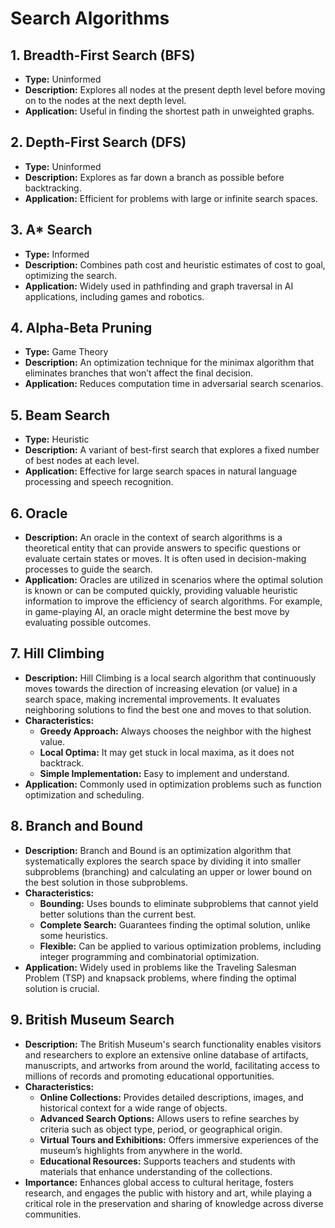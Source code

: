 
# Search Algorithms

## 1. Breadth-First Search (BFS)
- **Type:** Uninformed  
- **Description:** Explores all nodes at the present depth level before moving on to the nodes at the next depth level.  
- **Application:** Useful in finding the shortest path in unweighted graphs.  

## 2. Depth-First Search (DFS)
- **Type:** Uninformed  
- **Description:** Explores as far down a branch as possible before backtracking.  
- **Application:** Efficient for problems with large or infinite search spaces.  

## 3. A* Search
- **Type:** Informed  
- **Description:** Combines path cost and heuristic estimates of cost to goal, optimizing the search.  
- **Application:** Widely used in pathfinding and graph traversal in AI applications, including games and robotics.  

## 4. Alpha-Beta Pruning
- **Type:** Game Theory  
- **Description:** An optimization technique for the minimax algorithm that eliminates branches that won’t affect the final decision.  
- **Application:** Reduces computation time in adversarial search scenarios.  

## 5. Beam Search
- **Type:** Heuristic  
- **Description:** A variant of best-first search that explores a fixed number of best nodes at each level.  
- **Application:** Effective for large search spaces in natural language processing and speech recognition.  

## 6. Oracle
- **Description:** An oracle in the context of search algorithms is a theoretical entity that can provide answers to specific questions or evaluate certain states or moves. It is often used in decision-making processes to guide the search.  
- **Application:** Oracles are utilized in scenarios where the optimal solution is known or can be computed quickly, providing valuable heuristic information to improve the efficiency of search algorithms. For example, in game-playing AI, an oracle might determine the best move by evaluating possible outcomes.  

## 7. Hill Climbing
- **Description:** Hill Climbing is a local search algorithm that continuously moves towards the direction of increasing elevation (or value) in a search space, making incremental improvements. It evaluates neighboring solutions to find the best one and moves to that solution.  
- **Characteristics:**  
  - **Greedy Approach:** Always chooses the neighbor with the highest value.  
  - **Local Optima:** It may get stuck in local maxima, as it does not backtrack.  
  - **Simple Implementation:** Easy to implement and understand.  
- **Application:** Commonly used in optimization problems such as function optimization and scheduling.  

## 8. Branch and Bound
- **Description:** Branch and Bound is an optimization algorithm that systematically explores the search space by dividing it into smaller subproblems (branching) and calculating an upper or lower bound on the best solution in those subproblems.  
- **Characteristics:**  
  - **Bounding:** Uses bounds to eliminate subproblems that cannot yield better solutions than the current best.  
  - **Complete Search:** Guarantees finding the optimal solution, unlike some heuristics.  
  - **Flexible:** Can be applied to various optimization problems, including integer programming and combinatorial optimization.  
- **Application:** Widely used in problems like the Traveling Salesman Problem (TSP) and knapsack problems, where finding the optimal solution is crucial.  


## 9. British Museum Search
- **Description:** The British Museum's search functionality enables visitors and researchers to explore an extensive online database of artifacts, manuscripts, and artworks from around the world, facilitating access to millions of records and promoting educational opportunities.  
- **Characteristics:**  
  - **Online Collections:** Provides detailed descriptions, images, and historical context for a wide range of objects.  
  - **Advanced Search Options:** Allows users to refine searches by criteria such as object type, period, or geographical origin.  
  - **Virtual Tours and Exhibitions:** Offers immersive experiences of the museum’s highlights from anywhere in the world.  
  - **Educational Resources:** Supports teachers and students with materials that enhance understanding of the collections.  
- **Importance:** Enhances global access to cultural heritage, fosters research, and engages the public with history and art, while playing a critical role in the preservation and sharing of knowledge across diverse communities.  

